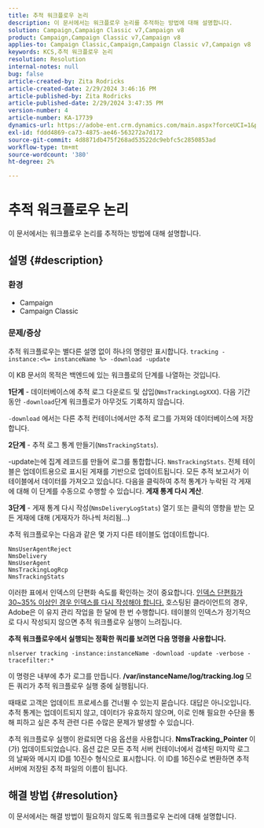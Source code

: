 ```yaml
---
title: 추적 워크플로우 논리
description: 이 문서에서는 워크플로우 논리를 추적하는 방법에 대해 설명합니다.
solution: Campaign,Campaign Classic v7,Campaign v8
product: Campaign,Campaign Classic v7,Campaign v8
applies-to: Campaign Classic,Campaign,Campaign Classic v7,Campaign v8
keywords: KCS,추적 워크플로우 논리
resolution: Resolution
internal-notes: null
bug: false
article-created-by: Zita Rodricks
article-created-date: 2/29/2024 3:46:16 PM
article-published-by: Zita Rodricks
article-published-date: 2/29/2024 3:47:35 PM
version-number: 4
article-number: KA-17739
dynamics-url: https://adobe-ent.crm.dynamics.com/main.aspx?forceUCI=1&pagetype=entityrecord&etn=knowledgearticle&id=ba0836ab-19d7-ee11-9078-000d3a3110f0
exl-id: fddd4869-ca73-4875-ae46-563272a7d172
source-git-commit: 4d8871db475f268ad53522dc9ebfc5c2850853ad
workflow-type: tm+mt
source-wordcount: '380'
ht-degree: 2%

---
```


# 추적 워크플로우 논리


이 문서에서는 워크플로우 논리를 추적하는 방법에 대해 설명합니다.

## 설명 {#description}


### <b>환경</b>

- Campaign
- Campaign Classic




### <b>문제/증상</b>

추적 워크플로우는 별다른 설명 없이 하나의 명령만 표시합니다. `tracking -instance:<%= instanceName %> -download -update`



이 KB 문서의 목적은 백엔드에 있는 워크플로의 단계를 나열하는 것입니다.

<b>1단계</b> - 데이터베이스에 추적 로그 다운로드 및 삽입(`NmsTrackingLogXXX`). 다음 기간 동안 `-download`단계 워크플로가 아무것도 기록하지 않습니다.

`-download` 에서는 다른 추적 컨테이너에서만 추적 로그를 가져와 데이터베이스에 저장합니다.

<b>2단계</b> - 추적 로그 통계 만들기(`NmsTrackingStats`).

-update는에 집계 레코드를 만들어 로그를 통합합니다. `NmsTrackingStats`. 전체 테이블은 업데이트용으로 표시된 게재를 기반으로 업데이트됩니다. 모든 추적 보고서가 이 테이블에서 데이터를 가져오고 있습니다. 다음을 클릭하여 추적 통계가 누락된 각 게재에 대해 이 단계를 수동으로 수행할 수 있습니다. <b>게재 통계 다시 계산</b>.

<b>3단계</b> - 게재 통계 다시 작성(`NmsDeliveryLogStats`) 열기 또는 클릭의 영향을 받는 모든 게재에 대해 (게재자가 하나씩 처리됨...)

추적 워크플로우는 다음과 같은 몇 가지 다른 테이블도 업데이트합니다.




```
NmsUserAgentReject 
NmsDelivery 
NmsUserAgent 
NmsTrackingLogRcp 
NmsTrackingStats
```


이러한 표에서 인덱스의 단편화 속도를 확인하는 것이 중요합니다. <u>인덱스 단편화가 30~35% 이상인 경우 인덱스를 다시 작성해야 합니다.</u> 호스팅된 클라이언트의 경우, Adobe은 이 유지 관리 작업을 한 달에 한 번 수행합니다. 테이블의 인덱스가 정기적으로 다시 작성되지 않으면 추적 워크플로우 실행이 느려집니다.

<b>추적 워크플로우에서 실행되는 정확한 쿼리를 보려면 다음 명령을 사용합니다.</b>

`nlserver tracking -instance:instanceName -download -update -verbose -tracefilter:*`

이 명령은 내부에 추가 로그를 만듭니다. <b>/var/instanceName/log/tracking.log </b>모든 쿼리가 추적 워크플로우 실행 중에 실행됩니다.

때때로 고객은 업데이트 프로세스를 건너뛸 수 있는지 묻습니다. 대답은 아니오입니다. 추적 통계는 업데이트되지 않고, 데이터가 유효하지 않으며, 이로 인해 필요한 수단을 통해 피하고 싶은 추적 관련 다른 수많은 문제가 발생할 수 있습니다.

추적 워크플로우 실행이 완료되면 다음 옵션을 사용합니다. <b>NmsTracking_Pointer </b>이(가) 업데이트되었습니다. 옵션 값은 모든 추적 서버 컨테이너에서 검색된 마지막 로그의 날짜와 메시지 ID를 10진수 형식으로 표시합니다. 이 ID를 16진수로 변환하면 추적 서버에 저장된 추적 파일의 이름이 됩니다.


## 해결 방법 {#resolution}


이 문서에서는 해결 방법이 필요하지 않도록 워크플로우 논리에 대해 설명합니다.
